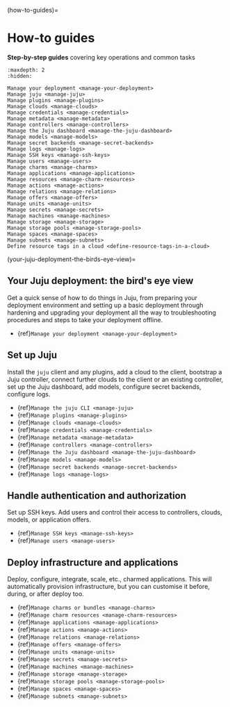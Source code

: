 (how-to-guides)=
# How-to guides

**Step-by-step guides** covering key operations and common tasks

```{toctree}
:maxdepth: 2
:hidden:

Manage your deployment <manage-your-deployment>
Manage juju <manage-juju>
Manage plugins <manage-plugins>
Manage clouds <manage-clouds>
Manage credentials <manage-credentials>
Manage metadata <manage-metadata>
Manage controllers <manage-controllers>
Manage the Juju dashboard <manage-the-juju-dashboard>
Manage models <manage-models>
Manage secret backends <manage-secret-backends>
Manage logs <manage-logs>
Manage SSH keys <manage-ssh-keys>
Manage users <manage-users>
Manage charms <manage-charms>
Manage applications <manage-applications>
Manage resources <manage-charm-resources>
Manage actions <manage-actions>
Manage relations <manage-relations>
Manage offers <manage-offers>
Manage units <manage-units>
Manage secrets <manage-secrets>
Manage machines <manage-machines>
Manage storage <manage-storage>
Manage storage pools <manage-storage-pools>
Manage spaces <manage-spaces>
Manage subnets <manage-subnets>
Define resource tags in a cloud <define-resource-tags-in-a-cloud>

```

(your-juju-deployment-the-birds-eye-view)=
## Your Juju deployment: the bird's eye view

<!--*Get a high-level view of how to do things in Juju, from {ref}`setting up your deployment environment and setting up a basic deployment <manage-your-deployment-environment>` through {ref}`hardening <harden-your-deployment>` and {ref}`upgrading <upgrade-your-deployment>`  your deployment all the way to {ref}`troubleshooting procedures <troubleshoot-your-deployment>` and {ref}`steps to take your deployment offline <take-your-deployment-offline>`.*-->

Get a quick sense of how to do things in Juju, from preparing your deployment environment and setting up a basic deployment through hardening and upgrading your deployment all the way to troubleshooting procedures and steps to take your deployment offline.

- {ref}`Manage your deployment <manage-your-deployment>`

## Set up Juju

Install the `juju` client and any plugins, add a cloud to the client, bootstrap a Juju controller, connect further clouds to the client or an existing controller, set up the Juju dashboard, add models, configure secret backends, configure logs.

- {ref}`Manage the juju CLI <manage-juju>`
- {ref}`Manage plugins <manage-plugins>`
- {ref}`Manage clouds <manage-clouds>`
- {ref}`Manage credentials <manage-credentials>`
- {ref}`Manage metadata <manage-metadata>`
- {ref}`Manage controllers <manage-controllers>`
- {ref}`Manage the Juju dashboard <manage-the-juju-dashboard>`
- {ref}`Manage models <manage-models>`
- {ref}`Manage secret backends <manage-secret-backends>`
- {ref}`Manage logs <manage-logs>`

## Handle authentication and authorization

Set up SSH keys. Add users and control their access to controllers, clouds, models, or application offers.

- {ref}`Manage SSH keys <manage-ssh-keys>`
- {ref}`Manage users <manage-users>`

## Deploy infrastructure and applications

Deploy, configure, integrate, scale, etc., charmed applications. This will automatically provision infrastructure, but you can customise it before, during, or after deploy too.

- {ref}`Manage charms or bundles <manage-charms>`
- {ref}`Manage charm resources <manage-charm-resources>`
- {ref}`Manage applications <manage-applications>`
- {ref}`Manage actions <manage-actions>`
- {ref}`Manage relations <manage-relations>`
- {ref}`Manage offers <manage-offers>`
- {ref}`Manage units <manage-units>`
- {ref}`Manage secrets <manage-secrets>`
- {ref}`Manage machines <manage-machines>`
- {ref}`Manage storage <manage-storage>`
- {ref}`Manage storage pools <manage-storage-pools>`
- {ref}`Manage spaces <manage-spaces>`
- {ref}`Manage subnets <manage-subnets>`
